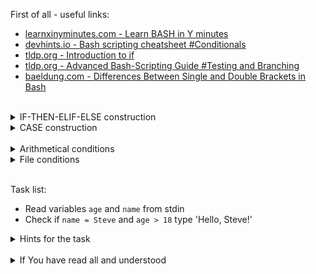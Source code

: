 First of all - useful links:

- [learnxinyminutes.com - Learn BASH in Y minutes](https://learnxinyminutes.com/docs/bash/)
- [devhints.io - Bash scripting cheatsheet #Conditionals](https://devhints.io/bash#conditionals)
- [tldp.org - Introduction to if](https://tldp.org/LDP/Bash-Beginners-Guide/html/sect_07_01.html)
- [tldp.org - Advanced Bash-Scripting Guide #Testing and Branching](https://tldp.org/LDP/abs/html/testbranch.html)
- [baeldung.com - Differences Between Single and Double Brackets in Bash](https://www.baeldung.com/linux/bash-single-vs-double-brackets)
<br>
<details><summary>IF-THEN-ELIF-ELSE construction</summary>
<pre>
  if [[ -z "$string" ]]; then
    echo "String is empty";
  elif [[ -n "$string" ]]; then
    echo "String is not empty";
  else
    echo "This never happens";
  fi<br>
</pre>
</details>
<details><summary>CASE construction</summary>
<pre>
  case "$variable" in
    "$condition1" )
      command...
    ;;
    "$condition2" )
      command...
    ;;
  esac
</pre>
</details><br>
<details><summary>Arithmetical conditions</summary>
<pre>
  <strong>[[ -z STRING ]]</strong>    - Empty string
  <strong>[[ -n STRING ]]</strong>    - Not empty string
  <strong>[[ STRING == STRING ]]</strong> - Equal
  <strong>[[ STRING != STRING ]]</strong> - Not Equal
  <strong>[[ NUM -eq NUM ]]</strong> - Equal
  <strong>[[ NUM -ne NUM ]]</strong> - Not equal
  <strong>[[ NUM -lt NUM ]]</strong> - Less than
  <strong>[[ NUM -le NUM ]]</strong> - Less than or equal
  <strong>[[ NUM -gt NUM ]]</strong> - Greater than
  <strong>[[ NUM -ge NUM ]]</strong> - Greater than or equal
  <strong>[[ STRING =~ STRING ]]</strong> - Regexp
  <strong>(( NUM &lt; NUM ))</strong> - Numeric conditions
  <strong>[[ -o noclobber ]]</strong> - If OPTIONNAME is enabled
  <strong>[[ ! EXPR ]]</strong>       - Not
  <strong>[[ X && Y ]]</strong>       - And
  <strong>[[ X || Y ]]</strong>       - Or
</pre>
</details>
<details><summary>File conditions</summary>
<pre>
  <strong>[[ -e FILE ]]</strong> - Exists
  <strong>[[ -r FILE ]]</strong> - Readable
  <strong>[[ -h FILE ]]</strong> - Symlink
  <strong>[[ -d FILE ]]</strong> - Directory
  <strong>[[ -w FILE ]]</strong> - Writable
  <strong>[[ -s FILE ]]</strong> - Size is &gt; 0 bytes
  <strong>[[ -f FILE ]]</strong> - File
  <strong>[[ -x FILE </strong> - 	Executable
  <strong>[[ FILE1 -nt FILE2 ]]</strong> - 1 is more recent than 2
  <strong>[[ FILE1 -ot FILE2 ]]</strong> - 2 is more recent than 1
  <strong>[[ FILE1 -ef FILE2 ]]</strong> - Same files
</pre>
</details><br>

Task list:
- Read variables `age` and `name` from stdin
- Check if `name = Steve` and `age > 18` type 'Hello, Steve!'

<details><summary>Hints for the task</summary>
<pre>
<strong>Task 1:</strong>
  $ read age
  $ read name
<strong>Task 2:</strong>
  $ if [[ "$name" == "Steve" ]] && [[ "$age" -eq 15 ]]; then
  > echo "Hello, Steve!";
  > fi
</pre>
</details>
<br>
<details><summary>If You have read all and understood</summary>
<pre>
`touch IReadAllAndUndnderstood`{{exec}}
</pre>
